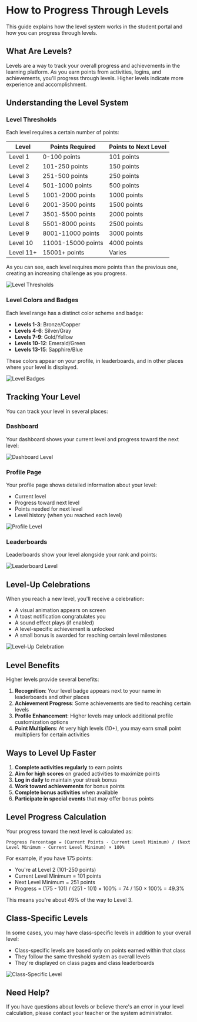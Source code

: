 # How to Progress Through Levels

This guide explains how the level system works in the student portal and how you can progress through levels.

## What Are Levels?

Levels are a way to track your overall progress and achievements in the learning platform. As you earn points from activities, logins, and achievements, you'll progress through levels. Higher levels indicate more experience and accomplishment.

## Understanding the Level System

### Level Thresholds

Each level requires a certain number of points:

| Level | Points Required | Points to Next Level |
|-------|----------------|---------------------|
| Level 1 | 0-100 points | 101 points |
| Level 2 | 101-250 points | 150 points |
| Level 3 | 251-500 points | 250 points |
| Level 4 | 501-1000 points | 500 points |
| Level 5 | 1001-2000 points | 1000 points |
| Level 6 | 2001-3500 points | 1500 points |
| Level 7 | 3501-5500 points | 2000 points |
| Level 8 | 5501-8000 points | 2500 points |
| Level 9 | 8001-11000 points | 3000 points |
| Level 10 | 11001-15000 points | 4000 points |
| Level 11+ | 15001+ points | Varies |

As you can see, each level requires more points than the previous one, creating an increasing challenge as you progress.

![Level Thresholds](../assets/images/level-thresholds.png)

### Level Colors and Badges

Each level range has a distinct color scheme and badge:

- **Levels 1-3**: Bronze/Copper
- **Levels 4-6**: Silver/Gray
- **Levels 7-9**: Gold/Yellow
- **Levels 10-12**: Emerald/Green
- **Levels 13-15**: Sapphire/Blue

These colors appear on your profile, in leaderboards, and in other places where your level is displayed.

![Level Badges](../assets/images/level-badges.png)

## Tracking Your Level

You can track your level in several places:

### Dashboard

Your dashboard shows your current level and progress toward the next level:

![Dashboard Level](../assets/images/dashboard-level.png)

### Profile Page

Your profile page shows detailed information about your level:

- Current level
- Progress toward next level
- Points needed for next level
- Level history (when you reached each level)

![Profile Level](../assets/images/profile-level.png)

### Leaderboards

Leaderboards show your level alongside your rank and points:

![Leaderboard Level](../assets/images/leaderboard-level.png)

## Level-Up Celebrations

When you reach a new level, you'll receive a celebration:

- A visual animation appears on screen
- A toast notification congratulates you
- A sound effect plays (if enabled)
- A level-specific achievement is unlocked
- A small bonus is awarded for reaching certain level milestones

![Level-Up Celebration](../assets/images/level-up-celebration.png)

## Level Benefits

Higher levels provide several benefits:

1. **Recognition**: Your level badge appears next to your name in leaderboards and other places
2. **Achievement Progress**: Some achievements are tied to reaching certain levels
3. **Profile Enhancement**: Higher levels may unlock additional profile customization options
4. **Point Multipliers**: At very high levels (10+), you may earn small point multipliers for certain activities

## Ways to Level Up Faster

1. **Complete activities regularly** to earn points
2. **Aim for high scores** on graded activities to maximize points
3. **Log in daily** to maintain your streak bonus
4. **Work toward achievements** for bonus points
5. **Complete bonus activities** when available
6. **Participate in special events** that may offer bonus points

## Level Progress Calculation

Your progress toward the next level is calculated as:

```
Progress Percentage = (Current Points - Current Level Minimum) / (Next Level Minimum - Current Level Minimum) × 100%
```

For example, if you have 175 points:
- You're at Level 2 (101-250 points)
- Current Level Minimum = 101 points
- Next Level Minimum = 251 points
- Progress = (175 - 101) / (251 - 101) × 100% = 74 / 150 × 100% = 49.3%

This means you're about 49% of the way to Level 3.

## Class-Specific Levels

In some cases, you may have class-specific levels in addition to your overall level:

- Class-specific levels are based only on points earned within that class
- They follow the same threshold system as overall levels
- They're displayed on class pages and class leaderboards

![Class-Specific Level](../assets/images/class-level.png)

## Need Help?

If you have questions about levels or believe there's an error in your level calculation, please contact your teacher or the system administrator.
